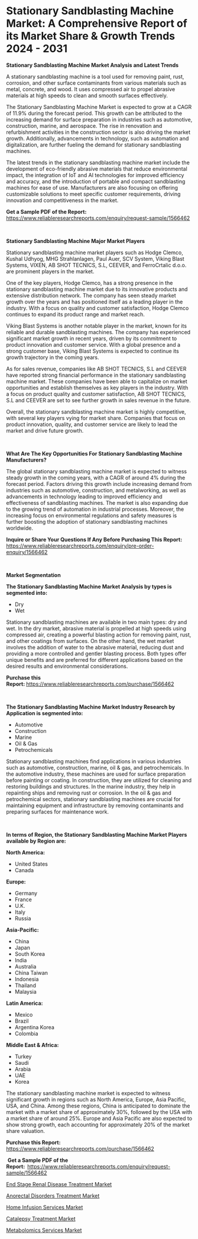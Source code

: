 <p><h1>Stationary Sandblasting Machine Market: A Comprehensive Report of its Market Share & Growth Trends 2024 - 2031</h1></p><p><strong>Stationary Sandblasting Machine Market Analysis and Latest Trends</strong></p>
<p><p>A stationary sandblasting machine is a tool used for removing paint, rust, corrosion, and other surface contaminants from various materials such as metal, concrete, and wood. It uses compressed air to propel abrasive materials at high speeds to clean and smooth surfaces effectively. </p><p>The Stationary Sandblasting Machine Market is expected to grow at a CAGR of 11.9% during the forecast period. This growth can be attributed to the increasing demand for surface preparation in industries such as automotive, construction, marine, and aerospace. The rise in renovation and refurbishment activities in the construction sector is also driving the market growth. Additionally, advancements in technology, such as automation and digitalization, are further fueling the demand for stationary sandblasting machines.</p><p>The latest trends in the stationary sandblasting machine market include the development of eco-friendly abrasive materials that reduce environmental impact, the integration of IoT and AI technologies for improved efficiency and accuracy, and the introduction of portable and compact sandblasting machines for ease of use. Manufacturers are also focusing on offering customizable solutions to meet specific customer requirements, driving innovation and competitiveness in the market.</p></p>
<p><strong>Get a Sample PDF of the Report:&nbsp;</strong> <a href="https://www.reliableresearchreports.com/enquiry/request-sample/1566462">https://www.reliableresearchreports.com/enquiry/request-sample/1566462</a></p>
<p>&nbsp;</p>
<p><strong>Stationary Sandblasting Machine Major Market Players</strong></p>
<p><p>Stationary sandblasting machine market players such as Hodge Clemco, Kushal Udhyog, MHG Strahlanlagen, Paul Auer, SCV System, Viking Blast Systems, VIXEN, AB SHOT TECNICS, S.L, CEEVER, and FerroCrtalic d.o.o. are prominent players in the market.</p><p>One of the key players, Hodge Clemco, has a strong presence in the stationary sandblasting machine market due to its innovative products and extensive distribution network. The company has seen steady market growth over the years and has positioned itself as a leading player in the industry. With a focus on quality and customer satisfaction, Hodge Clemco continues to expand its product range and market reach.</p><p>Viking Blast Systems is another notable player in the market, known for its reliable and durable sandblasting machines. The company has experienced significant market growth in recent years, driven by its commitment to product innovation and customer service. With a global presence and a strong customer base, Viking Blast Systems is expected to continue its growth trajectory in the coming years.</p><p>As for sales revenue, companies like AB SHOT TECNICS, S.L and CEEVER have reported strong financial performance in the stationary sandblasting machine market. These companies have been able to capitalize on market opportunities and establish themselves as key players in the industry. With a focus on product quality and customer satisfaction, AB SHOT TECNICS, S.L and CEEVER are set to see further growth in sales revenue in the future.</p><p>Overall, the stationary sandblasting machine market is highly competitive, with several key players vying for market share. Companies that focus on product innovation, quality, and customer service are likely to lead the market and drive future growth.</p></p>
<p>&nbsp;</p>
<p><strong>What Are The Key Opportunities For Stationary Sandblasting Machine Manufacturers?</strong></p>
<p><p>The global stationary sandblasting machine market is expected to witness steady growth in the coming years, with a CAGR of around 4% during the forecast period. Factors driving this growth include increasing demand from industries such as automotive, construction, and metalworking, as well as advancements in technology leading to improved efficiency and effectiveness of sandblasting machines. The market is also expanding due to the growing trend of automation in industrial processes. Moreover, the increasing focus on environmental regulations and safety measures is further boosting the adoption of stationary sandblasting machines worldwide.</p></p>
<p><strong>Inquire or Share Your Questions If Any Before Purchasing This Report:</strong> <a href="https://www.reliableresearchreports.com/enquiry/pre-order-enquiry/1566462">https://www.reliableresearchreports.com/enquiry/pre-order-enquiry/1566462</a></p>
<p>&nbsp;</p>
<p><strong>Market Segmentation</strong></p>
<p><strong>The Stationary Sandblasting Machine Market Analysis by types is segmented into:</strong></p>
<p><ul><li>Dry</li><li>Wet</li></ul></p>
<p><p>Stationary sandblasting machines are available in two main types: dry and wet. In the dry market, abrasive material is propelled at high speeds using compressed air, creating a powerful blasting action for removing paint, rust, and other coatings from surfaces. On the other hand, the wet market involves the addition of water to the abrasive material, reducing dust and providing a more controlled and gentler blasting process. Both types offer unique benefits and are preferred for different applications based on the desired results and environmental considerations.</p></p>
<p><strong>Purchase this Report:&nbsp;</strong><a href="https://www.reliableresearchreports.com/purchase/1566462">https://www.reliableresearchreports.com/purchase/1566462</a></p>
<p>&nbsp;</p>
<p><strong>The Stationary Sandblasting Machine Market Industry Research by Application is segmented into:</strong></p>
<p><ul><li>Automotive</li><li>Construction</li><li>Marine</li><li>Oil & Gas</li><li>Petrochemicals</li></ul></p>
<p><p>Stationary sandblasting machines find applications in various industries such as automotive, construction, marine, oil & gas, and petrochemicals. In the automotive industry, these machines are used for surface preparation before painting or coating. In construction, they are utilized for cleaning and restoring buildings and structures. In the marine industry, they help in repainting ships and removing rust or corrosion. In the oil & gas and petrochemical sectors, stationary sandblasting machines are crucial for maintaining equipment and infrastructure by removing contaminants and preparing surfaces for maintenance work.</p></p>
<p>&nbsp;</p>
<p><strong>In terms of Region, the Stationary Sandblasting Machine Market Players available by Region are:</strong></p>
<p>
    <p> <strong> North America: </strong>
        <ul>
            <li>United States</li>
            <li>Canada</li>
        </ul>
        </p> 
    <p> <strong> Europe: </strong>
        <ul>
            <li>Germany</li>
            <li>France</li>
            <li>U.K.</li>
            <li>Italy</li>
            <li>Russia</li>
        </ul>
        </p> 
    <p> <strong> Asia-Pacific: </strong>
        <ul>
            <li>China</li>
            <li>Japan</li>
            <li>South Korea</li>
            <li>India</li>
            <li>Australia</li>
            <li>China Taiwan</li>
            <li>Indonesia</li>
            <li>Thailand</li>
            <li>Malaysia</li>
        </ul>
        </p> 
    <p> <strong> Latin America: </strong>
        <ul>
            <li>Mexico</li>
            <li>Brazil</li>
            <li>Argentina Korea</li>
            <li>Colombia</li>
        </ul>
        </p> 
    <p> <strong> Middle East & Africa: </strong>
        <ul>
            <li>Turkey</li>
            <li>Saudi</li>
            <li>Arabia</li>
            <li>UAE</li>
            <li>Korea</li>
        </ul>
    </p>
    </p>
<p><p>The stationary sandblasting machine market is expected to witness significant growth in regions such as North America, Europe, Asia Pacific, USA, and China. Among these regions, China is anticipated to dominate the market with a market share of approximately 30%, followed by the USA with a market share of around 25%. Europe and Asia Pacific are also expected to show strong growth, each accounting for approximately 20% of the market share valuation.</p></p>
<p><strong>Purchase this Report: </strong><a href="https://www.reliableresearchreports.com/purchase/1566462">https://www.reliableresearchreports.com/purchase/1566462</a></p>
<p>&nbsp;<strong>Get a Sample PDF of the Report:&nbsp;&nbsp;</strong><a href="https://www.reliableresearchreports.com/enquiry/request-sample/1566462">https://www.reliableresearchreports.com/enquiry/request-sample/1566462</a></p>
<p><strong></strong></p>
<p><p><a href="https://medium.com/@damionrunte/end-stage-renal-disease-treatment-market-research-report-its-history-and-forecast-2024-to-2031-ac959bf704ef">End Stage Renal Disease Treatment Market</a></p><p><a href="https://medium.com/@lacyquitzon/decoding-anorectal-disorders-treatment-market-metrics-market-share-trends-and-growth-patterns-73690b9374b2">Anorectal Disorders Treatment Market</a></p><p><a href="https://medium.com/@damionrunte/home-infusion-services-market-size-market-outlook-and-market-forecast-2024-to-2031-dd08b3e06ee9">Home Infusion Services Market</a></p><p><a href="https://medium.com/@damionrunte/catalepsy-treatment-market-report-reveals-the-latest-trends-and-growth-opportunities-of-this-market-a5f0f0afd617">Catalepsy Treatment Market</a></p><p><a href="https://medium.com/@damionrunte/metabolomics-services-market-report-reveals-the-latest-trends-and-growth-opportunities-of-this-4396ec3b8f78">Metabolomics Services Market</a></p></p>